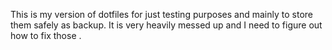 This is my version of dotfiles for just testing purposes and mainly to store them safely as backup.
It is very heavily messed up and I need to figure out how to fix those .
